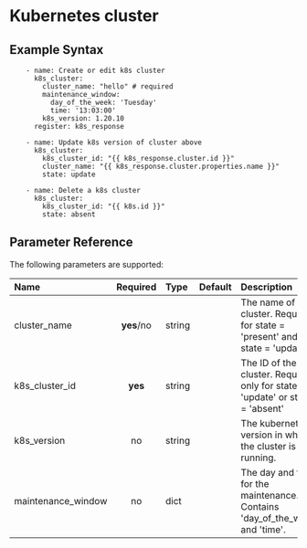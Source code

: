 # Kubernetes cluster

## Example Syntax

```text
    - name: Create or edit k8s cluster
      k8s_cluster:
        cluster_name: "hello" # required
        maintenance_window:
          day_of_the_week: 'Tuesday'
          time: '13:03:00'
        k8s_version: 1.20.10
      register: k8s_response

    - name: Update k8s version of cluster above
      k8s_cluster:
        k8s_cluster_id: "{{ k8s_response.cluster.id }}"
        cluster_name: "{{ k8s_response.cluster.properties.name }}"
        state: update

    - name: Delete a k8s cluster
      k8s_cluster:
        k8s_cluster_id: "{{ k8s.id }}"
        state: absent

```

## Parameter Reference

The following parameters are supported:

| Name | Required | Type | Default | Description |
| :--- | :---: | :--- | :--- | :--- |
| cluster\_name | **yes**/no | string |  | The name of the cluster. Required for state = 'present' and state = 'update' |
| k8s\_cluster\_id | **yes** | string |  | The ID of the cluster. Required only for state = 'update' or state = 'absent' |
| k8s\_version | no | string |  | The kubernetes version in which the cluster is running. |
| maintenance\_window | no | dict |  | The day and time for the maintenance. Contains 'day_of_the_week' and 'time'. |

